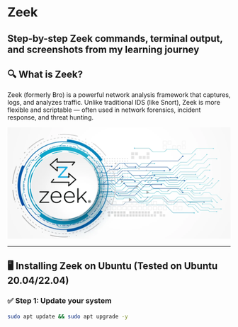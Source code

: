 # Zeek
Step-by-step Zeek commands, terminal output, and screenshots from my learning journey
---
## 🔍 What is Zeek?

Zeek (formerly Bro) is a powerful network analysis framework that captures, logs, and analyzes traffic. Unlike traditional IDS (like Snort), Zeek is more flexible and scriptable — often used in network forensics, incident response, and threat hunting.
<div align="center"> <img src="Zeek/Images/0_Mjm34o3y81XBkMus.webp" alt="Zeek Logo" /> </div>

---
## 🖥️ Installing Zeek on Ubuntu (Tested on Ubuntu 20.04/22.04)

### ✅ Step 1: Update your system
```bash
sudo apt update && sudo apt upgrade -y
